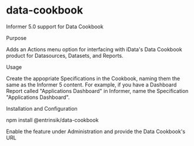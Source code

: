 # data-cookbook
Informer 5.0 support for Data Cookbook

Purpose

Adds an Actions menu option for interfacing with iData's Data Cookbook product for Datasources, Datasets, and Reports.

Usage

Create the appopriate Specifications in the Cookbook, naming them the same as the Informer 5 content. For example, if you have a Dashboard Report called "Applications Dashboard" in Informer, name the Specification "Applications Dashboard".

Installation and Configuration

npm install @entrinsik/data-cookbook

Enable the feature under Administration and provide the Data Cookbook's URL
